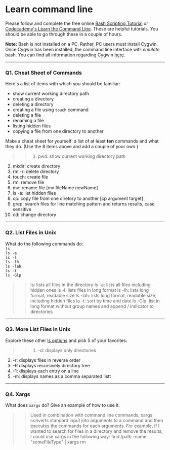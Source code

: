 # Learn command line

Please follow and complete the free online [Bash Scripting Tutorial](https://ryanstutorials.net/bash-scripting-tutorial/) or [Codecademy's Learn the Command Line](https://www.codecademy.com/learn/learn-the-command-line). These are helpful tutorials. You should be able to go through these in a couple of hours.

**Note:** Bash is not installed on a PC. Rather, PC users must install Cygwin. Once Cygwin has been installed, the command line interface witll _emulate_ bash. You can find all information regarding Cygwin [here](https://www.cygwin.com/).

---

### Q1.  Cheat Sheet of Commands  

Here's a list of items with which you should be familiar:  
* show current working directory path
* creating a directory
* deleting a directory
* creating a file using `touch` command
* deleting a file
* renaming a file
* listing hidden files
* copying a file from one directory to another

Make a cheat sheet for yourself: a list of at least **ten** commands and what they do.  (Use the 8 items above and add a couple of your own.)  

> > 1. pwd: show current working directory path
2. mkdir: create directory
3. rm -r: delete directory
4. touch: create file
5. rm: remove file
6. mv: rename file [mv fileName newName]
7. ls -a: list hidden files
8. cp: copy file from one diretory to another [cp argument target]
9. grep: search files for line matching pattern and returns results, case sensitive
10. cd: change directory

---

### Q2.  List Files in Unix   

What do the following commands do:  
`ls`  
`ls -a`  
`ls -l`  
`ls -lh`  
`ls -lah`  
`ls -t`  
`ls -Glp`  

> > ls: lists all files in the directory
ls -a: lists all files including hidden ones
ls -l: lists files in long format
ls -lh: lists long format, readable size
ls -lah: lists long format, readable size,  including hidden files
la -t: sort by time and date
ls -Glp: list in long format without group names and append / indicator to directories
---

### Q3.  More List Files in Unix  

Explore these other [ls options](http://www.techonthenet.com/unix/basic/ls.php) and pick 5 of your favorites:

> > 1. -d: displays only directories
2. -r: displays files in reverse order
3. -R displays recursively directory tree
4. -1: displays each entry on a line
5. -m: displays names as a comma separated listt

---

### Q4.  Xargs   

What does `xargs` do? Give an example of how to use it.

> >Used in combination with command line commands, xargs converts standard input into arguments to a command and then executes the commands for each arguments.
For example, if I wanted to search for files in a directory and remove the results, I could use xargs in the following way:
	find /path -name "someFileType" | xargs rm

 

